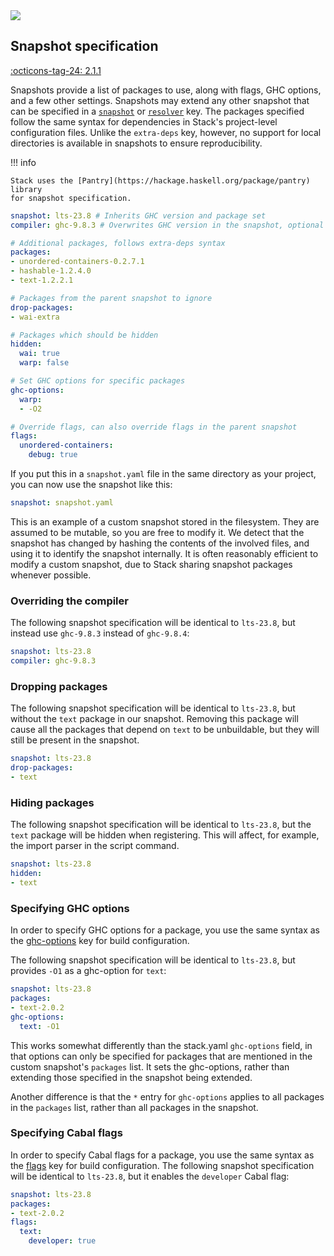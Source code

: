 <div class="hidden-warning"><a href="https://docs.haskellstack.org/"><img src="https://cdn.jsdelivr.net/gh/commercialhaskell/stack/doc/img/hidden-warning.svg"></a></div>

## Snapshot specification

[:octicons-tag-24: 2.1.1](https://github.com/commercialhaskell/stack/releases/tag/v2.1.1)

Snapshots provide a list of packages to use, along with flags, GHC options, and
a few other settings. Snapshots may extend any other snapshot that can be
specified in a [`snapshot`](../configure/yaml/project.md#snapshot) or
[`resolver`](../configure/yaml/project.md#resolver) key. The packages specified
follow the same syntax for dependencies in Stack's project-level configuration
files. Unlike the `extra-deps` key, however, no support for local directories is
available in snapshots to ensure reproducibility.

!!! info

    Stack uses the [Pantry](https://hackage.haskell.org/package/pantry) library
    for snapshot specification.

~~~yaml
snapshot: lts-23.8 # Inherits GHC version and package set
compiler: ghc-9.8.3 # Overwrites GHC version in the snapshot, optional

# Additional packages, follows extra-deps syntax
packages:
- unordered-containers-0.2.7.1
- hashable-1.2.4.0
- text-1.2.2.1

# Packages from the parent snapshot to ignore
drop-packages:
- wai-extra

# Packages which should be hidden
hidden:
  wai: true
  warp: false

# Set GHC options for specific packages
ghc-options:
  warp:
  - -O2

# Override flags, can also override flags in the parent snapshot
flags:
  unordered-containers:
    debug: true
~~~

If you put this in a `snapshot.yaml` file in the same directory as your project,
you can now use the snapshot like this:

~~~yaml
snapshot: snapshot.yaml
~~~

This is an example of a custom snapshot stored in the filesystem. They are
assumed to be mutable, so you are free to modify it. We detect that the snapshot
has changed by hashing the contents of the involved files, and using it to
identify the snapshot internally. It is often reasonably efficient to modify a
custom snapshot, due to Stack sharing snapshot packages whenever possible.

### Overriding the compiler

The following snapshot specification will be identical to `lts-23.8`, but
instead use `ghc-9.8.3` instead of `ghc-9.8.4`:

~~~yaml
snapshot: lts-23.8
compiler: ghc-9.8.3
~~~

### Dropping packages

The following snapshot specification will be identical to `lts-23.8`, but
without the `text` package in our snapshot. Removing this package will cause all
the packages that depend on `text` to be unbuildable, but they will still be
present in the snapshot.

~~~yaml
snapshot: lts-23.8
drop-packages:
- text
~~~

### Hiding packages

The following snapshot specification will be identical to `lts-23.8`, but the
`text` package will be hidden when registering. This will affect, for example,
the import parser in the script command.

~~~yaml
snapshot: lts-23.8
hidden:
- text
~~~

### Specifying GHC options

In order to specify GHC options for a package, you use the same syntax as the
[ghc-options](../configure/yaml/non-project.md#ghc-options) key for build
configuration.

The following snapshot specification will be identical to `lts-23.8`, but
provides `-O1` as a ghc-option for `text`:

~~~yaml
snapshot: lts-23.8
packages:
- text-2.0.2
ghc-options:
  text: -O1
~~~

This works somewhat differently than the stack.yaml `ghc-options` field, in that
options can only be specified for packages that are mentioned in the custom
snapshot's `packages` list. It sets the ghc-options, rather than extending those
specified in the snapshot being extended.

Another difference is that the `*` entry for `ghc-options` applies to all
packages in the `packages` list, rather than all packages in the snapshot.

### Specifying Cabal flags

In order to specify Cabal flags for a package, you use the same syntax as the
[flags](../configure/yaml/project.md#flags) key for build configuration. The
following snapshot specification will be identical to `lts-23.8`, but
it enables the `developer` Cabal flag:

~~~yaml
snapshot: lts-23.8
packages:
- text-2.0.2
flags:
  text:
    developer: true
~~~
